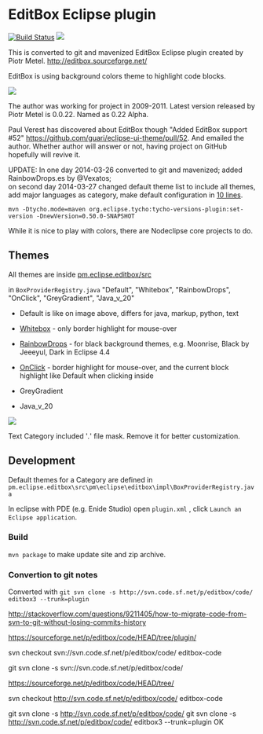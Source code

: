 # EditBox Eclipse plugin

[![Build Status](https://secure.travis-ci.org/Nodeclipse/EditBox.png)](http://travis-ci.org/Nodeclipse/EditBox)
<a href="http://marketplace.eclipse.org/marketplace-client-intro?mpc_install=759140" title="Drag and drop into a running Eclipse
 to install Nodeclipse"><img src="http://marketplace.eclipse.org/sites/all/modules/custom/marketplace/images/installbutton.png"/></a>

This is converted to git and mavenized EditBox Eclipse plugin created by Piotr Metel.
<http://editbox.sourceforge.net/>

EditBox is using background colors theme to highlight code blocks.

![](http://editbox.sourceforge.net/i/sample-01.png)  

The author was working for project in 2009-2011. Latest version released by Piotr Metel is 0.0.22.
Named as 0.22 Alpha.

Paul Verest has discovered about EditBox though "Added EditBox support #52" <https://github.com/guari/eclipse-ui-theme/pull/52>.
And emailed the author. Whether author will answer or not, having project on GitHub hopefully will revive it.

UPDATE: In one day 2014-03-26 converted to git and mavenized; added RainbowDrops.es by @Vexatos;  
 on second day 2014-03-27 changed default theme list to include all themes, add major languages as category,
 make default configuration in [10 lines](https://github.com/Nodeclipse/EditBox/blob/master/pm.eclipse.editbox/src/pm/eclipse/editbox/impl/BoxProviderRegistry.java#L85-95).

	mvn -Dtycho.mode=maven org.eclipse.tycho:tycho-versions-plugin:set-version -DnewVersion=0.50.0-SNAPSHOT

While it is nice to play with colors, there are Nodeclipse core projects to do.

## Themes

All themes are inside [pm.eclipse.editbox/src](https://github.com/Nodeclipse/EditBox/tree/master/pm.eclipse.editbox/src)

in `BoxProviderRegistry.java` "Default", "Whitebox", "RainbowDrops", "OnClick", "GreyGradient", "Java_v_20"

- Default is like on image above, differs for java, markup, python, text
- [Whitebox][2] - only border highlight for mouse-over
- [RainbowDrops][4] - for black background themes, e.g. Moonrise, Black by Jeeeyul, Dark in Eclipse 4.4
- [OnClick][3] - border highlight for mouse-over, and the current block highlight like Default when clicking inside
- GreyGradient
- Java_v_20 

  [2]: https://raw.githubusercontent.com/Nodeclipse/EditBox/master/pm.eclipse.editbox/src/Whitebox.eb
  [3]: https://raw.githubusercontent.com/Nodeclipse/EditBox/master/pm.eclipse.editbox/src/OnClick.eb
  [4]: https://raw.githubusercontent.com/Nodeclipse/EditBox/master/pm.eclipse.editbox/src/RainbowDrops.eb
  
![](https://camo.githubusercontent.com/1baa2b61ed624e6cac336a675737c280d5bddb1a/687474703a2f2f7075752e73682f3742636e442f653131373166633065652e706e67)

Text Category included '*.*' file mask. Remove it for better customization.

## Development

Default themes for a Category are defined in `pm.eclipse.editbox\src\pm\eclipse\editbox\impl\BoxProviderRegistry.java`

In eclipse with PDE (e.g. Enide Studio)
open `plugin.xml` , click `Launch an Eclipse application`.

### Build

`mvn package` to make update site and zip archive.

### Convertion to git notes

Converted with `git svn clone -s http://svn.code.sf.net/p/editbox/code/ editbox3 --trunk=plugin`

<http://stackoverflow.com/questions/9211405/how-to-migrate-code-from-svn-to-git-without-losing-commits-history>

https://sourceforge.net/p/editbox/code/HEAD/tree/plugin/

svn checkout svn://svn.code.sf.net/p/editbox/code/ editbox-code

git svn clone -s svn://svn.code.sf.net/p/editbox/code/


https://sourceforge.net/p/editbox/code/HEAD/tree/

svn checkout http://svn.code.sf.net/p/editbox/code/ editbox-code

git svn clone -s http://svn.code.sf.net/p/editbox/code/
git svn clone -s http://svn.code.sf.net/p/editbox/code/ editbox3 --trunk=plugin
OK
